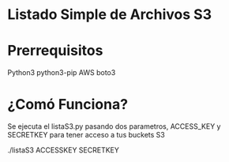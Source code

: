 # Listado Simple de Archivos S3

# Prerrequisitos
Python3 
python3-pip
AWS boto3

# ¿Comó Funciona?

Se ejecuta el listaS3.py pasando dos parametros, ACCESS_KEY y SECRETKEY para tener acceso a tus buckets S3

./listaS3 ACCESSKEY SECRETKEY
